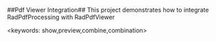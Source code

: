 ##Pdf Viewer Integration##
This project demonstrates how to integrate RadPdfProcessing with RadPdfViewer

<keywords: show,preview,combine,combination>